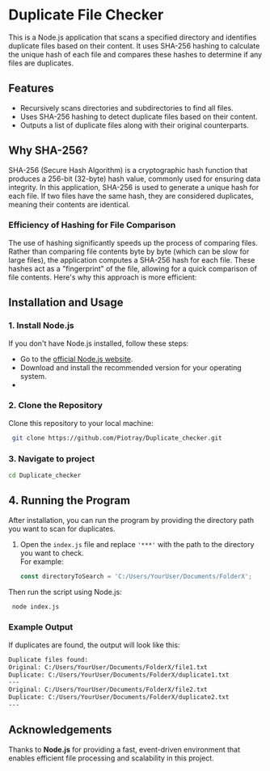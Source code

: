 # Duplicate File Checker

This is a Node.js application that scans a specified directory and identifies duplicate files based on their content. It uses SHA-256 hashing to calculate the unique hash of each file and compares these hashes to determine if any files are duplicates.

## Features

- Recursively scans directories and subdirectories to find all files.
- Uses SHA-256 hashing to detect duplicate files based on their content.
- Outputs a list of duplicate files along with their original counterparts.

## Why SHA-256?

SHA-256 (Secure Hash Algorithm) is a cryptographic hash function that produces a 256-bit (32-byte) hash value, commonly used for ensuring data integrity. In this application, SHA-256 is used to generate a unique hash for each file. If two files have the same hash, they are considered duplicates, meaning their contents are identical.


### **Efficiency of Hashing for File Comparison**

The use of hashing significantly speeds up the process of comparing files. Rather than comparing file contents byte by byte (which can be slow for large files), the application computes a SHA-256 hash for each file. These hashes act as a "fingerprint" of the file, allowing for a quick comparison of file contents. Here's why this approach is more efficient:


## Installation and Usage

### 1. Install Node.js

If you don't have Node.js installed, follow these steps:

- Go to the [official Node.js website](https://nodejs.org/en/).
- Download and install the recommended version for your operating system.
- 
### 2. Clone the Repository 

Clone this repository to your local machine: 
```sh
 git clone https://github.com/Piotray/Duplicate_checker.git
```

### 3. Navigate to project 
```sh
cd Duplicate_checker
```

## 4. Running the Program

After installation, you can run the program by providing the directory path you want to scan for duplicates. 

1. Open the `index.js` file and replace `'***'` with the path to the directory you want to check.  
   For example:

   ```javascript
   const directoryToSearch = 'C:/Users/YourUser/Documents/FolderX';
   ```
Then run the script using Node.js: 
```sh
 node index.js
```
### Example Output
 If duplicates are found, the output will look like this:
 ```sh
 Duplicate files found: 
Original: C:/Users/YourUser/Documents/FolderX/file1.txt 
Duplicate: C:/Users/YourUser/Documents/FolderX/duplicate1.txt 
--- 
Original: C:/Users/YourUser/Documents/FolderX/file2.txt
Duplicate: C:/Users/YourUser/Documents/FolderX/duplicate2.txt 
---
```

## Acknowledgements

Thanks to **Node.js** for providing a fast, event-driven environment that enables efficient file processing and scalability in this project.
